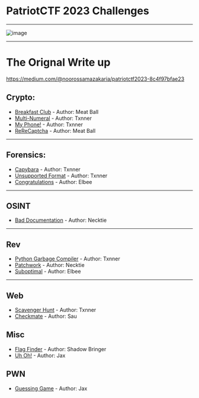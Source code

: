 # PatriotCTF 2023 Challenges

* * *
![image](https://github.com/MasonCompetitiveCyber/PatriotCTF2023/assets/101006959/3892c5b6-2ed8-47d5-a895-454caf8a3687)
* * * 
# The Orignal Write up

https://medium.com/@noorossamazakaria/patriotctf2023-8c4f97bfae23

## Crypto:
- [Breakfast Club](Crypto/Breakfast%20Club) - Author: Meat Ball
- [Multi-Numeral](Crypto/Multi-Numeral) - Author: Txnner
- [My Phone!](Crypto/My%20Phone!) - Author: Txnner
- [ReReCaptcha](Crypto/ReReCaptcha) - Author: Meat Ball

* * *

## Forensics:
- [Capybara](Forensics/Capybara) - Author: Txnner
- [Unsupported Format](Forensics/Unsupported%20Format) - Author: Txnner
- [Congratulations](Forensics/congratulations) - Author: Elbee

* * *

## OSINT
- [Bad Documentation](OSINT/Bad%20Documentation) - Author: Necktie

* * *

## Rev
- [Python Garbage Compiler](Rev/PythonGarbageCompiler) - Author: Txnner
- [Patchwork](Rev/patchwork) - Author: Necktie
- [Suboptimal](Rev/Suboptimal) - Author: Elbee

* * *
## Web
- [Scavenger Hunt](Web/ScavengerHunt) - Author: Txnner
- [Checkmate](Web/checkmate) - Author: Sau


## Misc
- [Flag Finder](misc/FlagFinder) - Author: Shadow Bringer
- [Uh Oh!](misc/Uh%20Oh!) - Author: Jax

## PWN
- [Guessing Game](pwn/guessinggame) - Author: Jax








